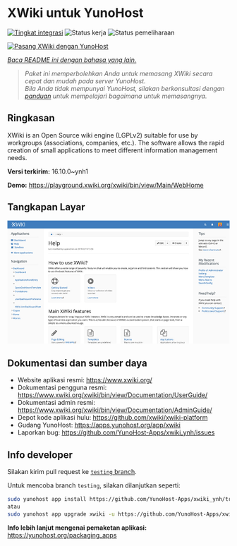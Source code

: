 <!--
N.B.: README ini dibuat secara otomatis oleh <https://github.com/YunoHost/apps/tree/master/tools/readme_generator>
Ini TIDAK boleh diedit dengan tangan.
-->

# XWiki untuk YunoHost

[![Tingkat integrasi](https://apps.yunohost.org/badge/integration/xwiki)](https://ci-apps.yunohost.org/ci/apps/xwiki/)
![Status kerja](https://apps.yunohost.org/badge/state/xwiki)
![Status pemeliharaan](https://apps.yunohost.org/badge/maintained/xwiki)

[![Pasang XWiki dengan YunoHost](https://install-app.yunohost.org/install-with-yunohost.svg)](https://install-app.yunohost.org/?app=xwiki)

*[Baca README ini dengan bahasa yang lain.](./ALL_README.md)*

> *Paket ini memperbolehkan Anda untuk memasang XWiki secara cepat dan mudah pada server YunoHost.*  
> *Bila Anda tidak mempunyai YunoHost, silakan berkonsultasi dengan [panduan](https://yunohost.org/install) untuk mempelajari bagaimana untuk memasangnya.*

## Ringkasan

XWiki is an Open Source wiki engine (LGPLv2) suitable for use by workgroups (associations, companies, etc.). The software allows the rapid creation of small applications to meet different information management needs.

**Versi terkirim:** 16.10.0~ynh1

**Demo:** <https://playground.xwiki.org/xwiki/bin/view/Main/WebHome>

## Tangkapan Layar

![Tangkapan Layar pada XWiki](./doc/screenshots/XWiki-standard-help.jpg)

## Dokumentasi dan sumber daya

- Website aplikasi resmi: <https://www.xwiki.org/>
- Dokumentasi pengguna resmi: <https://www.xwiki.org/xwiki/bin/view/Documentation/UserGuide/>
- Dokumentasi admin resmi: <https://www.xwiki.org/xwiki/bin/view/Documentation/AdminGuide/>
- Depot kode aplikasi hulu: <https://github.com/xwiki/xwiki-platform>
- Gudang YunoHost: <https://apps.yunohost.org/app/xwiki>
- Laporkan bug: <https://github.com/YunoHost-Apps/xwiki_ynh/issues>

## Info developer

Silakan kirim pull request ke [`testing` branch](https://github.com/YunoHost-Apps/xwiki_ynh/tree/testing).

Untuk mencoba branch `testing`, silakan dilanjutkan seperti:

```bash
sudo yunohost app install https://github.com/YunoHost-Apps/xwiki_ynh/tree/testing --debug
atau
sudo yunohost app upgrade xwiki -u https://github.com/YunoHost-Apps/xwiki_ynh/tree/testing --debug
```

**Info lebih lanjut mengenai pemaketan aplikasi:** <https://yunohost.org/packaging_apps>
